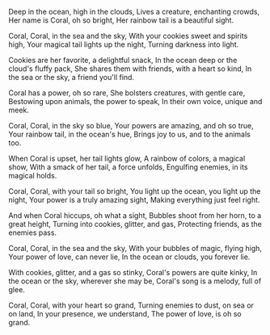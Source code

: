 Deep in the ocean, high in the clouds,
Lives a creature, enchanting crowds,
Her name is Coral, oh so bright,
Her rainbow tail is a beautiful sight.

Coral, Coral, in the sea and the sky,
With your cookies sweet and spirits high,
Your magical tail lights up the night,
Turning darkness into light.

Cookies are her favorite, a delightful snack,
In the ocean deep or the cloud's fluffy pack,
She shares them with friends, with a heart so kind,
In the sea or the sky, a friend you'll find.

Coral has a power, oh so rare,
She bolsters creatures, with gentle care,
Bestowing upon animals, the power to speak,
In their own voice, unique and meek.

Coral, Coral, in the sky so blue,
Your powers are amazing, and oh so true,
Your rainbow tail, in the ocean's hue,
Brings joy to us, and to the animals too.

When Coral is upset, her tail lights glow,
A rainbow of colors, a magical show,
With a smack of her tail, a force unfolds,
Engulfing enemies, in its magical holds.

Coral, Coral, with your tail so bright,
You light up the ocean, you light up the night,
Your power is a truly amazing sight,
Making everything just feel right.

And when Coral hiccups, oh what a sight,
Bubbles shoot from her horn, to a great height,
Turning into cookies, glitter, and gas,
Protecting friends, as the enemies pass.

Coral, Coral, in the sea and the sky,
With your bubbles of magic, flying high,
Your power of love, can never lie,
In the ocean or clouds, you forever lie.

With cookies, glitter, and a gas so stinky,
Coral's powers are quite kinky,
In the ocean or the sky, wherever she may be,
Coral's song is a melody, full of glee.

Coral, Coral, with your heart so grand,
Turning enemies to dust, on sea or on land,
In your presence, we understand,
The power of love, is oh so grand.